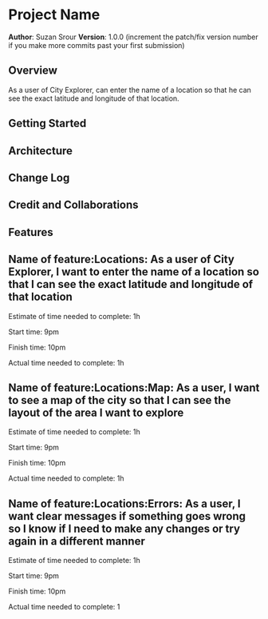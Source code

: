 # Project Name

**Author**: Suzan Srour
**Version**: 1.0.0 (increment the patch/fix version number if you make more commits past your first submission)

## Overview


As a user of City Explorer, can enter the name of a location so that he can see the exact latitude and longitude of that location.

## Getting Started
<!-- What are the steps that a user must take in order to build this app on their own machine and get it running? -->

## Architecture
<!-- Provide a detailed description of the application design. What technologies (languages, libraries, etc) you're using, and any other relevant design information. -->

## Change Log
<!-- Use this area to document the iterative changes made to your application as each feature is successfully implemented. Use time stamps. Here's an example:

01-01-2001 4:59pm - Application now has a fully-functional express server, with a GET route for the location resource. -->

## Credit and Collaborations
<!-- Give credit (and a link) to other people or resources that helped you build this application. -->
## Features

## Name of feature:Locations: As a user of City Explorer, I want to enter the name of a location so that I can see the exact latitude and longitude of that location

Estimate of time needed to complete: 1h

Start time: 9pm

Finish time: 10pm

Actual time needed to complete: 1h

## Name of feature:Locations:Map: As a user, I want to see a map of the city so that I can see the layout of the area I want to explore

Estimate of time needed to complete: 1h

Start time: 9pm

Finish time: 10pm

Actual time needed to complete: 1h

## Name of feature:Locations:Errors: As a user, I want clear messages if something goes wrong so I know if I need to make any changes or try again in a different manner

Estimate of time needed to complete: 1h

Start time: 9pm

Finish time: 10pm

Actual time needed to complete: 1
